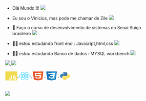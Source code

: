 - Olá Mundo !!! <img width ="15px" src="https://raw.githubusercontent.com/TheDudeThatCode/TheDudeThatCode/master/Assets/Earth.gif">

- Eu sou o Vinicius, mas pode me chamar de Zile <img width = "30px" src ="https://raw.githubusercontent.com/TheDudeThatCode/TheDudeThatCode/master/Assets/headbang.gif">

- 🏫 Faço o curso de desenvolvimento de sistemas no Senai Suiço brasileiro  <img width = "20px" src = "https://raw.githubusercontent.com/TheDudeThatCode/TheDudeThatCode/master/Assets/Rocket.gif">
- 👩‍💻 estou estudando front end : Javacript,html,css <img width = "20px" src = "https://raw.githubusercontent.com/TheDudeThatCode/TheDudeThatCode/master/Assets/hmm.gif">
- 👩‍💻 estou estudando Banco de dados : MYSQL workbench <img width = "20px" src = "https://raw.githubusercontent.com/TheDudeThatCode/TheDudeThatCode/master/Assets/hmm.gif">

<div>
  <a href="https://viniciuszile">
  <img width = "500px" src="https://github-readme-stats.vercel.app/api?username=viniciuszile&show_icons=true&theme=radical&include_all_commits=true&count_private=true"/>
  <img width = "500px" src="https://github-readme-stats.vercel.app/api/top-langs/?username=viniciuszile&layout=compact&langs_count=16&theme=radical"/>
</div>
  
<div style="display: inline_block"><br>
  <img align="center" alt="Zile-Js" height="30" width="40" src="https://raw.githubusercontent.com/devicons/devicon/master/icons/javascript/javascript-plain.svg">
  <img align="center" alt="Zile-React" height="30" width="40" src="https://raw.githubusercontent.com/devicons/devicon/master/icons/react/react-original.svg">
  <img align="center" alt="Zile-HTML" height="30" width="40" src="https://raw.githubusercontent.com/devicons/devicon/master/icons/html5/html5-original.svg">
  <img align="center" alt="Zile-CSS" height="30" width="40" src="https://raw.githubusercontent.com/devicons/devicon/master/icons/css3/css3-original.svg">
  <img align="center" alt="Zile-Python" height="30" width="40" src="https://raw.githubusercontent.com/devicons/devicon/master/icons/python/python-original.svg">
</div>
  
  
  
  
  <div><br><br>
  <img width = "1200px" src="https://raw.githubusercontent.com/TheDudeThatCode/TheDudeThatCode/master/Assets/dino.gif">
  <div />



